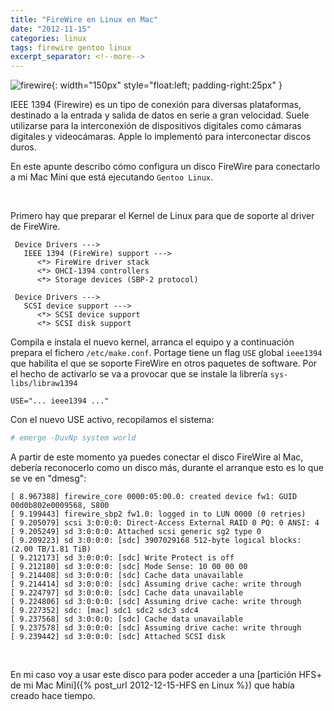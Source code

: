 ```yaml
---
title: "FireWire en Linux en Mac"
date: "2012-11-15"
categories: linux
tags: firewire gentoo linux
excerpt_separator: <!--more-->
---
```


![firewire](/assets/img/original/firewire.jpg){: width="150px" style="float:left; padding-right:25px" } 

IEEE 1394 (Firewire) es un tipo de conexión para diversas plataformas, destinado a la entrada y salida de datos en serie a gran velocidad. Suele utilizarse para la interconexión de dispositivos digitales como cámaras digitales y videocámaras. Apple lo implementó para interconectar discos duros. 

En este apunte describo cómo configura un disco FireWire para conectarlo a mi Mac Mini que está ejecutando `Gentoo Linux`.

<br clear="left"/>
<!--more-->

Primero hay que preparar el Kernel de Linux para que de soporte al driver de FireWire.

```
 Device Drivers --->
   IEEE 1394 (FireWire) support --->
      <*> FireWire driver stack
      <*> OHCI-1394 controllers
      <*> Storage devices (SBP-2 protocol)
 
 Device Drivers --->
   SCSI device support --->
      <*> SCSI device support
      <*> SCSI disk support
```

Compila e instala el nuevo kernel, arranca el equipo y a continuación prepara el fichero `/etc/make.conf`. Portage tiene un flag `USE` global `ieee1394` que habilita el que se soporte FireWire en otros paquetes de software. Por el hecho de activarlo se va a provocar que se instale la librería `sys-libs/libraw1394`

```
USE="... ieee1394 ..."
````

Con el nuevo USE activo, recopilamos el sistema: 

```zsh
# emerge -DuvNp system world
```

A partir de este momento ya puedes conectar el disco FireWire al Mac, debería reconocerlo como un disco más, durante el arranque esto es lo que se ve en "dmesg":

```
[ 8.967388] firewire_core 0000:05:00.0: created device fw1: GUID 00d0b802e0009568, S800
[ 9.199443] firewire_sbp2 fw1.0: logged in to LUN 0000 (0 retries)
[ 9.205079] scsi 3:0:0:0: Direct-Access External RAID 0 PQ: 0 ANSI: 4
[ 9.205249] sd 3:0:0:0: Attached scsi generic sg2 type 0
[ 9.209223] sd 3:0:0:0: [sdc] 3907029168 512-byte logical blocks: (2.00 TB/1.81 TiB)
[ 9.212173] sd 3:0:0:0: [sdc] Write Protect is off
[ 9.212180] sd 3:0:0:0: [sdc] Mode Sense: 10 00 00 00
[ 9.214408] sd 3:0:0:0: [sdc] Cache data unavailable
[ 9.214414] sd 3:0:0:0: [sdc] Assuming drive cache: write through
[ 9.224797] sd 3:0:0:0: [sdc] Cache data unavailable
[ 9.224806] sd 3:0:0:0: [sdc] Assuming drive cache: write through
[ 9.227352] sdc: [mac] sdc1 sdc2 sdc3 sdc4
[ 9.237568] sd 3:0:0:0: [sdc] Cache data unavailable
[ 9.237578] sd 3:0:0:0: [sdc] Assuming drive cache: write through
[ 9.239442] sd 3:0:0:0: [sdc] Attached SCSI disk
```

<br/>

En mi caso voy a usar este disco para poder acceder a una [partición HFS+ de mi Mac Mini]({% post_url 2012-12-15-HFS en Linux %}) que había creado hace tiempo.
